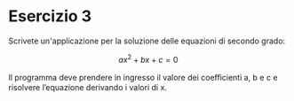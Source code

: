 # Esercizio 3

Scrivete un'applicazione per la soluzione delle equazioni di secondo grado: 

$$ ax^2 + bx + c = 0 $$

Il programma deve prendere in ingresso il valore dei coeﬃcienti a, b e c e risolvere l’equazione derivando i valori di x.